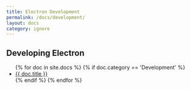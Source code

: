 ```yaml
---
title: Electron Development
permalink: /docs/development/
layout: docs
category: ignore
---
```


<h2 class="docs-heading pb-3 mb-3"><span class="mega-octicon octicon-tools pr-3"></span>Developing Electron</a></h2>

<ul class="docs-list">
{% for doc in site.docs %}
  {% if doc.category == 'Development' %}
    <li>
      <a href="{{ site.baseurl }}{{ doc.url }}">{{ doc.title }}</a>
      <!-- <span class="excerpt">{{ doc.content | strip_html | truncatewords: 50 }}</span> -->
    </li>
  {% endif %}
{% endfor %}
</ul>
